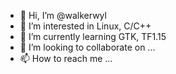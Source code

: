 - 👋 Hi, I’m @walkerwyl
- 👀 I’m interested in Linux, C/C++
- 🌱 I’m currently learning GTK, TF1.15
- 💞️ I’m looking to collaborate on ...
- 📫 How to reach me ...

<!---
walkerwyl/walkerwyl is a ✨ special ✨ repository because its `README.md` (this file) appears on your GitHub profile.
You can click the Preview link to take a look at your changes.
--->
